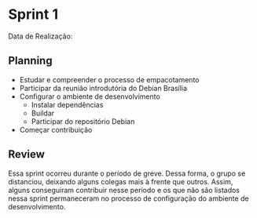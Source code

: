 # Sprint 1 

Data de Realização: 

## Planning

- Estudar e compreender o processo de empacotamento
- Participar da reunião introdutória do Debian Brasília
- Configurar o ambiente de desenvolvimento
    - Instalar dependências
    - Buildar 
    - Participar do repositório Debian
- Começar contribuição

## Review

Essa sprint ocorreu durante o período de greve. Dessa forma, o grupo se distanciou, deixando alguns colegas mais à frente que outros. Assim, alguns conseguiram contribuir nesse período e os que não são listados nessa sprint permaneceram no processo de configuração do ambiente de desenvolvimento.